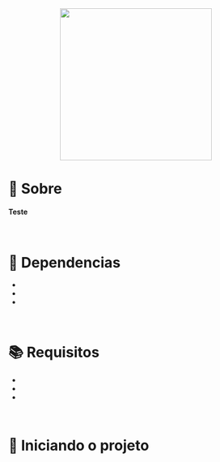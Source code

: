 <div align="center">
  <img src="https://user-images.githubusercontent.com/67304453/147499611-0facc17f-37d0-4d92-8531-93008967ce11.png" width="300" >
</div>

<h1>📃 Sobre</h1>
 
<h4 align="justify">Teste</h4>

<br>

<h1>🔧 Dependencias</h1>
 
 <ul>
  <li></li>
  <li></li>
  <li></li> 
</ul>
 
<br>

<h1>📚 Requisitos</h1>

<ul>
  <li></li>
  <li></li>
  <li></li> 
</ul>

<br>
   
<h1>🚀 Iniciando o projeto</h1>
